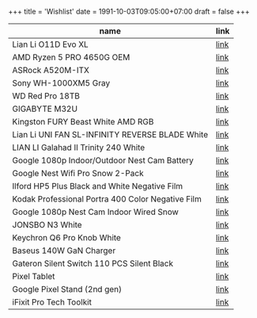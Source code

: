 +++
title = 'Wishlist'
date = 1991-10-03T09:05:00+07:00
draft = false
+++

| name                                              | link                                                                         |
| ------------------------------------------------- | ---------------------------------------------------------------------------- |
| Lian Li O11D Evo XL                               | [link](https://www.dns-shop.ru/product/3704d981fb9ced20)                     |
| AMD Ryzen 5 PRO 4650G OEM                         | [link](https://www.dns-shop.ru/product/cbe6e5b816f7ed20)                     |
| ASRock A520M-ITX                                  | [link](https://www.dns-shop.ru/product/55c6dee49c061b80)                     |
| Sony WH-1000XM5 Gray                              | [link](https://www.dns-shop.ru/product/a7fb0b30070aed20)                     |
| WD Red Pro 18TB                                   | [link](https://www.dns-shop.ru/product/b4b871493edded20)                     |
| GIGABYTE M32U                                     | [link](https://www.dns-shop.ru/product/3aff51d7daf82ff2)                     |
| Kingston FURY Beast White AMD RGB                 | [link](https://www.dns-shop.ru/product/83ad04d3c87ded20)                     |
| Lian Li UNI FAN SL-INFINITY REVERSE BLADE White   | [link](https://www.dns-shop.ru/product/74b73958fad4ed20)                     |
| LIAN LI Galahad II Trinity 240 White              | [link](https://www.dns-shop.ru/product/aeb815724adfed20)                     |
| Google 1080p Indoor/Outdoor Nest Cam Battery      | [link](https://www.bhphotovideo.com/c/product/1657274-REG)                   |
| Google Nest Wifi Pro Snow 2-Pack                  | [link](https://www.bhphotovideo.com/c/product/1728265-REG)                   |
| Ilford HP5 Plus Black and White Negative Film     | [link](https://www.bhphotovideo.com/c/product/24745-REG)                     |
| Kodak Professional Portra 400 Color Negative Film | [link](https://www.bhphotovideo.com/c/product/742308-USA)                    |
| Google 1080p Nest Cam Indoor Wired Snow           | [link](https://www.bhphotovideo.com/c/product/1665729-REG)                   |
| JONSBO N3 White                                   | [link](https://sl.aliexpress.ru/p?key=68vWU5b)                               |
| Keychron Q6 Pro Knob White                        | [link](https://sl.aliexpress.ru/p?key=6RvWUB5)                               |
| Baseus 140W GaN Charger                           | [link](https://sl.aliexpress.ru/p?key=7QvWUjJ)                               |
| Gateron Silent Switch 110 PCS Silent Black        | [link](https://sl.aliexpress.ru/p?key=EuvWUyT)                               |
| Pixel Tablet                                      | [link](https://store.google.com/us/config/pixel_tablet?hl=en-US&selections=) |
| Google Pixel Stand (2nd gen)                      | [link](https://store.google.com/us/product/pixel_stand_2nd_gen?hl=en-US)     |
| iFixit Pro Tech Toolkit                           | [link](https://www.ifixit.com/products/pro-tech-toolkit)                     |